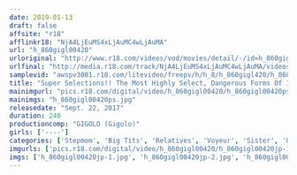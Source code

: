 ```yaml
---
date: 2019-01-13
draft: false
affsite: "r18"
afflinkr18: "NjA4LjEuMS4xLjAuMC4wLjAuMA"
url: "h_860gigl00420"
urloriginal: "http://www.r18.com/videos/vod/movies/detail/-/id=h_860gigl00420"
urlfinal: "http://media.r18.com/track/NjA4LjEuMS4xLjAuMC4wLjAuMA/videos/vod/movies/detail/-/id=h_860gigl00420"
samplevid: "awspv3001.r18.com/litevideo/freepv/h/h_8/h_860gigl420/h_860gigl420_dmb_w.mp4"
title: "Super Selections!! The Most Highly Select, Dangerous Forms Of Incest Peeping Videos From A Love Hotel Released 5 4 Hours/16 Couples"
mainimgurl: "pics.r18.com/digital/video/h_860gigl00420/h_860gigl00420ps.jpg"
mainimgs: "h_860gigl00420ps.jpg"
releasedate: "Sept. 22, 2017"
duration: 240
productioncomp: "GIGOLO (Gigolo)"
girls: ['----']
categories: ['Stepmom', 'Big Tits', 'Relatives', 'Voyeur', 'Sister', 'Over 4 Hours', 'Hi-Def']
imgurls: ['pics.r18.com/digital/video/h_860gigl00420/h_860gigl00420jp-1.jpg', 'pics.r18.com/digital/video/h_860gigl00420/h_860gigl00420jp-2.jpg', 'pics.r18.com/digital/video/h_860gigl00420/h_860gigl00420jp-3.jpg', 'pics.r18.com/digital/video/h_860gigl00420/h_860gigl00420jp-4.jpg', 'pics.r18.com/digital/video/h_860gigl00420/h_860gigl00420jp-5.jpg', 'pics.r18.com/digital/video/h_860gigl00420/h_860gigl00420jp-6.jpg', 'pics.r18.com/digital/video/h_860gigl00420/h_860gigl00420jp-7.jpg', 'pics.r18.com/digital/video/h_860gigl00420/h_860gigl00420jp-8.jpg', 'pics.r18.com/digital/video/h_860gigl00420/h_860gigl00420jp-9.jpg', 'pics.r18.com/digital/video/h_860gigl00420/h_860gigl00420jp-10.jpg', 'pics.r18.com/digital/video/h_860gigl00420/h_860gigl00420jp-11.jpg', 'pics.r18.com/digital/video/h_860gigl00420/h_860gigl00420jp-12.jpg', 'pics.r18.com/digital/video/h_860gigl00420/h_860gigl00420jp-13.jpg', 'pics.r18.com/digital/video/h_860gigl00420/h_860gigl00420jp-14.jpg', 'pics.r18.com/digital/video/h_860gigl00420/h_860gigl00420jp-15.jpg', 'pics.r18.com/digital/video/h_860gigl00420/h_860gigl00420jp-16.jpg', 'pics.r18.com/digital/video/h_860gigl00420/h_860gigl00420jp-17.jpg', 'pics.r18.com/digital/video/h_860gigl00420/h_860gigl00420jp-18.jpg', 'pics.r18.com/digital/video/h_860gigl00420/h_860gigl00420jp-19.jpg', 'pics.r18.com/digital/video/h_860gigl00420/h_860gigl00420jp-20.jpg']
imgs: ['h_860gigl00420jp-1.jpg', 'h_860gigl00420jp-2.jpg', 'h_860gigl00420jp-3.jpg', 'h_860gigl00420jp-4.jpg', 'h_860gigl00420jp-5.jpg', 'h_860gigl00420jp-6.jpg', 'h_860gigl00420jp-7.jpg', 'h_860gigl00420jp-8.jpg', 'h_860gigl00420jp-9.jpg', 'h_860gigl00420jp-10.jpg', 'h_860gigl00420jp-11.jpg', 'h_860gigl00420jp-12.jpg', 'h_860gigl00420jp-13.jpg', 'h_860gigl00420jp-14.jpg', 'h_860gigl00420jp-15.jpg', 'h_860gigl00420jp-16.jpg', 'h_860gigl00420jp-17.jpg', 'h_860gigl00420jp-18.jpg', 'h_860gigl00420jp-19.jpg', 'h_860gigl00420jp-20.jpg']
---
```

